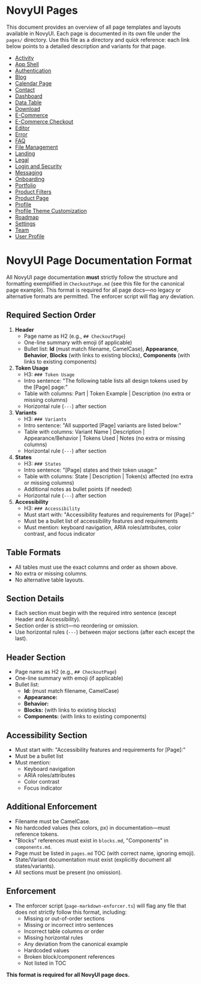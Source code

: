 # NovyUI Pages

This document provides an overview of all page templates and layouts available in NovyUI. Each page is documented in its own file under the `pages/` directory. Use this file as a directory and quick reference: each link below points to a detailed description and variants for that page.

- [Activity](pages/Activity.md)
- [App Shell](pages/AppShell.md)
- [Authentication](pages/Authentication.md)
- [Blog](pages/Blog.md)
- [Calendar Page](pages/CalendarPage.md)
- [Contact](pages/Contact.md)
- [Dashboard](pages/Dashboard.md)
- [Data Table](pages/DataTable.md)
- [Download](pages/Download.md)
- [E-Commerce](pages/ECommerce.md)
- [E-Commerce Checkout](pages/ECommerceCheckout.md)
- [Editor](pages/Editor.md)
- [Error](pages/Error.md)
- [FAQ](pages/FAQ.md)
- [File Management](pages/FileManagement.md)
- [Landing](pages/Landing.md)
- [Legal](pages/Legal.md)
- [Login and Security](pages/LoginAndSecurity.md)
- [Messaging](pages/Messaging.md)
- [Onboarding](pages/Onboarding.md)
- [Portfolio](pages/Portfolio.md)
- [Product Filters](pages/ProductFilters.md)
- [Product Page](pages/ProductPage.md)
- [Profile](pages/Profile.md)
- [Profile Theme Customization](pages/ProfileThemeCustomization.md)
- [Roadmap](pages/Roadmap.md)
- [Settings](pages/Settings.md)
- [Team](pages/Team.md)
- [User Profile](pages/UserProfile.md)

# NovyUI Page Documentation Format

All NovyUI page documentation **must** strictly follow the structure and formatting exemplified in `CheckoutPage.md` (see this file for the canonical page example). This format is required for all page docs—no legacy or alternative formats are permitted. The enforcer script will flag any deviation.

## Required Section Order
1. **Header**
   - Page name as H2 (e.g., `## CheckoutPage`)
   - One-line summary with emoji (if applicable)
   - Bullet list: **Id** (must match filename, CamelCase), **Appearance**, **Behavior**, **Blocks** (with links to existing blocks), **Components** (with links to existing components)
2. **Token Usage**
   - H3: `### Token Usage`
   - Intro sentence: "The following table lists all design tokens used by the [Page] page:"
   - Table with columns: Part | Token Example | Description (no extra or missing columns)
   - Horizontal rule (`---`) after section
3. **Variants**
   - H3: `### Variants`
   - Intro sentence: "All supported [Page] variants are listed below:"
   - Table with columns: Variant Name | Description | Appearance/Behavior | Tokens Used | Notes (no extra or missing columns)
   - Horizontal rule (`---`) after section
4. **States**
   - H3: `### States`
   - Intro sentence: "[Page] states and their token usage:"
   - Table with columns: State | Description | Token(s) affected (no extra or missing columns)
   - Additional notes as bullet points (if needed)
   - Horizontal rule (`---`) after section
5. **Accessibility**
   - H3: `### Accessibility`
   - Must start with: "Accessibility features and requirements for [Page]:"
   - Must be a bullet list of accessibility features and requirements
   - Must mention: keyboard navigation, ARIA roles/attributes, color contrast, and focus indicator

## Table Formats
- All tables must use the exact columns and order as shown above.
- No extra or missing columns.
- No alternative table layouts.

## Section Details
- Each section must begin with the required intro sentence (except Header and Accessibility).
- Section order is strict—no reordering or omission.
- Use horizontal rules (`---`) between major sections (after each except the last).

## Header Section
- Page name as H2 (e.g., `## CheckoutPage`)
- One-line summary with emoji (if applicable)
- Bullet list:
  - **Id:** (must match filename, CamelCase)
  - **Appearance:**
  - **Behavior:**
  - **Blocks:** (with links to existing blocks)
  - **Components:** (with links to existing components)

## Accessibility Section
- Must start with: "Accessibility features and requirements for [Page]:"
- Must be a bullet list
- Must mention:
  - Keyboard navigation
  - ARIA roles/attributes
  - Color contrast
  - Focus indicator

## Additional Enforcement
- Filename must be CamelCase.
- No hardcoded values (hex colors, px) in documentation—must reference tokens.
- "Blocks" references must exist in `blocks.md`, "Components" in `components.md`.
- Page must be listed in `pages.md` TOC (with correct name, ignoring emoji).
- State/Variant documentation must exist (explicitly document all states/variants).
- All sections must be present (no omission).

## Enforcement
- The enforcer script (`page-markdown-enforcer.ts`) will flag any file that does not strictly follow this format, including:
  - Missing or out-of-order sections
  - Missing or incorrect intro sentences
  - Incorrect table columns or order
  - Missing horizontal rules
  - Any deviation from the canonical example
  - Hardcoded values
  - Broken block/component references
  - Not listed in TOC

**This format is required for all NovyUI page docs.**

